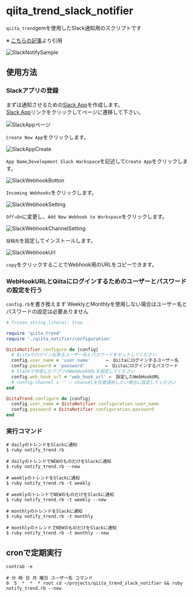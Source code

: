 # qiita_trend_slack_notifier

`qiita_trend`gemを使用したSlack通知用のスクリプトです

※
[こちらの記事](https://qiita.com/dodonki1223/items/955819806297ee554b31)より引用

![SlackNotifySample](image/slack_notify_sample.png)

## 使用方法

### Slackアプリの登録

まずは通知させるための[Slack App](https://api.slack.com/apps)を作成します。  
[Slack App](https://api.slack.com/apps)リンクをクリックしてページに遷移して下さい。

![SlackAppページ](image/slack_api_app_page.png)

`Create New App`をクリックします。  

![SlackAppCreate](image/slack_api_app_create.png)

`App Name`,`Development Slack Warkspace`を記述して`Create App`をクリックします。

![SlackWebhookBotton](image/slack_webhook_button.png)

`Incoming Webhooks`をクリックします。  

![SlackWebhookSetting](image/slack_webhook_setting.png)

`Off→On`に変更し、`Add New Webhook to Workspace`をクリックします。

![SlackWebhookChannelSetting](image/slack_webhook_channel_setting.png)

`投稿先`を設定してインストールします。

![SlackWebhookUrl](image/slack_webhook_url.png)

`copy`をクリックすることでWebhook用のURLをコピーできます。  

### WebHookURLとQiitaにログインするためのユーザーとパスワードの設定を行う

`config.rb`を書き換えます
WeeklyとMonthlyを使用しない場合はユーザー名とパスワードの設定は必要ありません

```ruby
# frozen_string_literal: true

require 'qiita_trend'
require './qiita_notifier/configuration'

QiitaNotifier.configure do |config|
  # Qiitaでログイン出来るユーザー名とパスワードをセットしてください
  config.user_name = 'user_name' 　　　←　Qiitaにログインするユーザー名
  config.password = 'password' 　　　　←　Qiitaにログインするパスワード
  # Slackで作成したアプリのWebHookURLを設定してください
  config.web_hook_url = 'web_hook_url' ←　設定したWebHookURL
  # config.channel = '' ⇐ channelを任意選択したい場合に設定してください
end

QiitaTrend.configure do |config|
  config.user_name = QiitaNotifier.configuration.user_name
  config.password = QiitaNotifier.configuration.password
end
```

### 実行コマンド

```shell
# dailyのトレンドをSlackに通知
$ ruby notify_trend.rb

# dailyのトレンドでNEWのものだけをSlackに通知
$ ruby notify_trend.rb --new

# weeklyのトレンドをSlackに通知
$ ruby notify_trend.rb -t weekly

# weeklyのトレンドでNEWのものだけをSlackに通知
$ ruby notify_trend.rb -t weekly --new

# monthlyのトレンドをSlackに通知
$ ruby notify_trend.rb -t monthly

# monthlyのトレンドでNEWのものだけをSlackに通知
$ ruby notify_trend.rb -t monthly --new
```

## cronで定期実行

```
contrab -e
```

```
# 分 時 日 月 曜日 ユーザー名 コマンド
0  5  *  *  * root cd ~/projects/qiita_trend_slack_notifier && ruby notify_trend.rb --new
```
